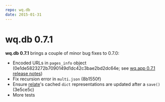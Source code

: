 ```yaml
---
repo: wq.db
date: 2015-01-31
---
```


# wq.db 0.7.1

**wq.db 0.7.1** brings a couple of minor bug fixes to 0.7.0:
- Encoded URLs in `pages_info` object (0e1de5823272b7090149d1dc42c3bae2bd2dc64e; see [wq.app 0.7.1 release notes](./wq.app-0.7.1.md))
- Fix recursion error in `multi.json` (8b1550f)
- Ensure [relate](../wq.db/patterns.md)'s cached `dict` representations are updated after a `save()` (3e5ce5c)
- More tests
